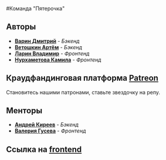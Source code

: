 #Команда "Пятерочка"

## Авторы
- [**Варин Дмитрий**](https://github.com/Flash1ee) - *Бэкенд*
- [**Ветошкин Артём**](https://github.com/ThCompiler) - *Бэкенд*
- [**Ларин Владимир**](https://github.com/VolodyaLarin) - *Фронтенд*
- [**Нурхаметова Камила**](https://github.com/imkamie) - *Фронтенд*

## Краудфандинговая платформа [Patreon](http://pyaterochka-team.site)
Становитесь нашими патронами, ставьте звездочку на репу.
## Менторы
- [**Андрей Киреев**](https://github.com/andrew-kireev) - *Бэкенд*
- [**Валерия Гусева**](https://github.com/lerakrya8) - *Фронтенд*

## Ссылка на [frontend](https://github.com/frontend-park-mail-ru/2021_2_Pyaterochka)
